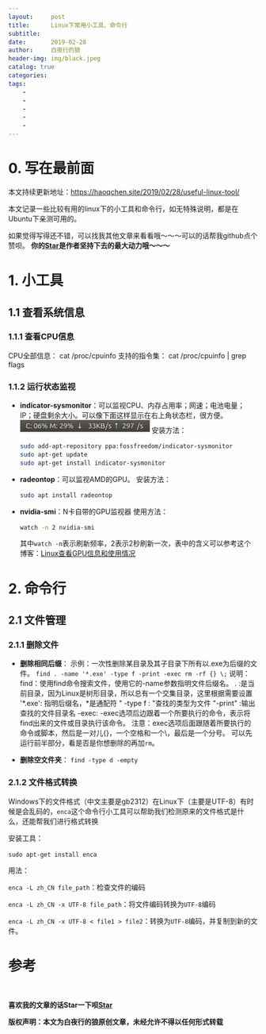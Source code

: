 ```yaml
---
layout:     post
title:      Linux下常用小工具、命令行
subtitle:   
date:       2019-02-28
author:     白夜行的狼
header-img: img/black.jpeg
catalog: true
categories:  
tags:
    - 
    - 
    - 
    - 
    - 
--- 
```


# 0. 写在最前面

本文持续更新地址：<https://haoqchen.site/2019/02/28/useful-linux-tool/>

本文记录一些比较有用的linux下的小工具和命令行，如无特殊说明，都是在Ubuntu下亲测可用的。

如果觉得写得还不错，可以找我其他文章来看看哦～～～可以的话帮我github点个赞呗。
**你的[Star](https://github.com/HaoQChen/HaoQChen.github.io)是作者坚持下去的最大动力哦～～～**

# 1. 小工具

## 1.1 查看系统信息

### 1.1.1 查看CPU信息
CPU全部信息：
cat /proc/cpuinfo
支持的指令集：
cat /proc/cpuinfo | grep flags

### 1.1.2 运行状态监视
* **indicator-sysmonitor**：可以监视CPU、内存占用率；网速；电池电量；IP；硬盘剩余大小。可以像下面这样显示在右上角状态栏，很方便。
  ![](/img/in_post/useful_linux_tool/indicator.png)
  安装方法：
  ```bash
  sudo add-apt-repository ppa:fossfreedom/indicator-sysmonitor  
  sudo apt-get update 
  sudo apt-get install indicator-sysmonitor   
  ```
* **radeontop**：可以监视AMD的GPU。
  安装方法：
  ```bash
  sudo apt install radeontop
  ```
* **nvidia-smi**：N卡自带的GPU监视器
  使用方法：
  ```bash
  watch -n 2 nvidia-smi
  ```
  其中`watch -n`表示刷新频率，2表示2秒刷新一次，表中的含义可以参考这个博客：[Linux查看GPU信息和使用情况](https://blog.csdn.net/dcrmg/article/details/78146797)


# 2. 命令行

## 2.1 文件管理

### 2.1.1 删除文件

* **删除相同后缀**：
示例：一次性删除某目录及其子目录下所有以.exe为后缀的文件。
`find . -name '*.exe' -type f -print -exec rm -rf {} \;`
说明：
find：使用find命令搜索文件，使用它的-name参数指明文件后缀名。
. :是当前目录，因为Linux是树形目录，所以总有一个交集目录，这里根据需要设置
'*.exe': 指明后缀名，*是通配符
" -type f : "查找的类型为文件
"-print" :输出查找的文件目录名
-exec: -exec选项后边跟着一个所要执行的命令，表示将find出来的文件或目录执行该命令。
注意：exec选项后面跟随着所要执行的命令或脚本，然后是一对儿{}，一个空格和一个\，最后是一个分号。
可以先运行前半部分，看是否是你想删除的再加`rm`。

* **删除空文件夹**：
`find -type d -empty `

### 2.1.2 文件格式转换

Windows下的文件格式（中文主要是gb2312）在Linux下（主要是UTF-8）有时候是会乱码的，`enca`这个命令行小工具可以帮助我们检测原来的文件格式是什么，还能帮我们进行格式转换

安装工具：

`sudo apt-get install enca`

用法：

`enca -L zh_CN file_path`：检查文件的编码

`enca -L zh_CN -x UTF-8 file_path`：将文件编码转换为`UTF-8`编码

`enca -L zh_CN -x UTF-8 < file1 > file2`：转换为`UTF-8`编码，并复制到新的文件。


# 参考

<br>

**喜欢我的文章的话Star一下呗[Star](https://github.com/HaoQChen/HaoQChen.github.io)**

**版权声明：本文为白夜行的狼原创文章，未经允许不得以任何形式转载**
